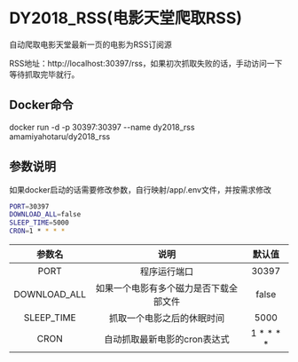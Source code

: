 # DY2018_RSS(电影天堂爬取RSS)
自动爬取电影天堂最新一页的电影为RSS订阅源

RSS地址：http://localhost:30397/rss，如果初次抓取失败的话，手动访问一下等待抓取完毕就行。
## Docker命令
docker run -d -p 30397:30397 --name dy2018_rss amamiyahotaru/dy2018_rss

## 参数说明

如果docker启动的话需要修改参数，自行映射/app/.env文件，并按需求修改

```bash
PORT=30397
DOWNLOAD_ALL=false
SLEEP_TIME=5000
CRON=1 * * * *
```

| 参数名  | 说明 | 默认值 |
|:-------:|:-------:|:-------:|
| PORT  | 程序运行端口   |  30397   | 
| DOWNLOAD_ALL  | 如果一个电影有多个磁力是否下载全部文件   |  false   | 
| SLEEP_TIME  | 抓取一个电影之后的休眠时间   |  5000   | 
| CRON  | 自动抓取最新电影的cron表达式   |  1 * * * *   | 

 
